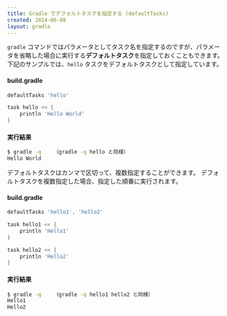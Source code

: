 ```yaml
---
title: Gradle でデフォルトタスクを指定する (defaultTasks)
created: 2014-06-08
layout: gradle
---
```


`gradle` コマンドではパラメータとしてタスク名を指定するのですが、パラメータを省略した場合に実行する**デフォルトタスク**を指定しておくこともできます。
下記のサンプルでは、`hello` タスクをデフォルトタスクとして指定しています。

#### build.gradle
```groovy
defaultTasks 'hello'

task hello << {
    println 'Hello World'
}
```

#### 実行結果

```sh
$ gradle -q    （gradle -q hello と同様）
Hello World
```

デフォルトタスクはカンマで区切って、複数指定することができます。
デフォルトタスクを複数指定した場合、指定した順番に実行されます。

#### build.gradle
```groovy
defaultTasks 'hello1', 'hello2'

task hello1 << {
    println 'Hello1'
}

task hello2 << {
    println 'Hello2'
}
```

#### 実行結果
```sh
$ gradle -q    （gradle -q hello1 hello2 と同様）
Hello1
Hello2
```

